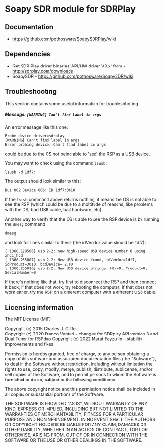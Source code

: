 # Soapy SDR module for SDRPlay

## Documentation

* https://github.com/pothosware/SoapySDRPlay/wiki

## Dependencies

* Get SDR Play driver binaries 'API/HW driver V3.x' from - http://sdrplay.com/downloads
* SoapySDR - https://github.com/pothosware/SoapySDR/wiki

## Troubleshooting

This section contains some useful information for troubleshhoting

##### Message: `[WARNING] Can't find label in args`

An error message like this one:
```
Probe device driver=sdrplay
[WARNING] Can't find label in args
Error probing device: Can't find label in args
```

could be due to the OS not being able to 'see' the RSP as a USB device.

You may want to check using the command `lsusb`:
```
lsusb -d 1df7:
```
The output should look similar to this:
```
Bus 002 Device 006: ID 1df7:3010
```
If the `lsusb` command above returns nothing, it means the OS is not able to see the RSP (which could be due to a moltitude of reasons, like problems with the OS, bad USB cable, bad hardware, etc).

Another way to verify that the OS is able to see the RSP device is by running the `dmesg` command
```
dmesg
```
and look for lines similar to these (the idVendor value should be 1df7):
```
[ 1368.128506] usb 2-2: new high-speed USB device number 6 using xhci_hcd
[ 1368.255007] usb 2-2: New USB device found, idVendor=1df7, idProduct=3010, bcdDevice= 2.00
[ 1368.255016] usb 2-2: New USB device strings: Mfr=0, Product=0, SerialNumber=0
```

If there's nothing like that, try first to disconnect the RSP and then connect it back; if that does not work, try rebooting the computer; if that does not work either, try the RSP on a different computer with a different USB cable.


## Licensing information

The MIT License (MIT)

Copyright (c) 2015 Charles J. Cliffe<br/>
Copyright (c) 2020 Franco Venturi - changes for SDRplay API version 3 and Dual Tuner for RSPduo
Copyright (c) 2022 Marat Fayzullin - stability improvements and fixes


Permission is hereby granted, free of charge, to any person obtaining a copy
of this software and associated documentation files (the "Software"), to deal
in the Software without restriction, including without limitation the rights
to use, copy, modify, merge, publish, distribute, sublicense, and/or sell
copies of the Software, and to permit persons to whom the Software is
furnished to do so, subject to the following conditions:

The above copyright notice and this permission notice shall be included in
all copies or substantial portions of the Software.

THE SOFTWARE IS PROVIDED "AS IS", WITHOUT WARRANTY OF ANY KIND, EXPRESS OR
IMPLIED, INCLUDING BUT NOT LIMITED TO THE WARRANTIES OF MERCHANTABILITY,
FITNESS FOR A PARTICULAR PURPOSE AND NONINFRINGEMENT. IN NO EVENT SHALL THE
AUTHORS OR COPYRIGHT HOLDERS BE LIABLE FOR ANY CLAIM, DAMAGES OR OTHER
LIABILITY, WHETHER IN AN ACTION OF CONTRACT, TORT OR OTHERWISE, ARISING FROM,
OUT OF OR IN CONNECTION WITH THE SOFTWARE OR THE USE OR OTHER DEALINGS IN
THE SOFTWARE.

